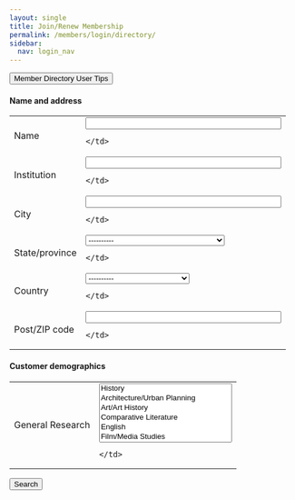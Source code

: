 ```yaml
---
layout: single
title: Join/Renew Membership
permalink: /members/login/directory/
sidebar:
  nav: login_nav
---
```




<html lang="en">
<head>
  <meta name="generator" content="HTML Tidy for Linux (vers 25 March 2009), see www.w3.org">
  <meta charset="utf-8">
  <meta http-equiv="Content-Type" content="text/html; charset=us-ascii">

  <title>MSA Membership - Directory search</title>
  <link rel="stylesheet" href="/msa/members/css/msa-style.css" type="text/css">
  <link rel="stylesheet" href="/msa/members/css/jhup-style.css" type="text/css">
  <link href="/msa/members/css/SpryMenuBarHorizontal.css" rel="stylesheet" type="text/css">
  <link href="/msa/members/img/msa-favicon.png" rel= "shortcut icon" type="image/gif" />

</head>

<body>


<!-- <h1>Modernist Studies Association</h1> -->
<main id="maincontent">


















<!--<h3>Directory</h3>-->



<button id="usertips-accordion">Member Directory User Tips</button>
<div id="usertips-panel" style='display:none'>
<ul>
<li>Enter information into a field or multiple fields for a list of relevant results.</li>
<li>Enter an asterisk (*) or percentage sign (%) in the Name field to see all active members who have agreed to appear in the directory.</li>
<li>Click “Select columns” to select/deselect the columns in your results. Press the Control key on your PC keyboard (Command key on Apple) to make multiple selections/deselections. Click “Select columns” again to remove that box from your screen.</li>
<li>Click on a column header to sort results in ascending or descending order.</li>
</ul>
</div>
<script>
(function(){
var acc = document.getElementById('usertips-accordion');
var panel = document.getElementById('usertips-panel');
acc.addEventListener('click', function() {
  this.classList.toggle('active');
  if (panel.style.display === 'block') {
    panel.style.display = 'none';
  } else {
    panel.style.display = 'block';
  }
});
})()
</script>


<form method='get' action='/msa/members/directory'>

<h4>Name and address</h4>
<table>
  
  <tr>
    <td class='top-align'>Name</td>
    <td>
      
        
<input name='name' value='' size='40'>

      
    </td>
  
  <tr>
    <td class='top-align'>Institution</td>
    <td>
      
        
<input name='company' value='' size='40'>

      
    </td>
  
  <tr>
    <td class='top-align'>City</td>
    <td>
      
        
<input name='city' value='' size='40'>

      
    </td>
  
  <tr>
    <td class='top-align'>State/province</td>
    <td>
      
        
<select name="state">
  <option value="">----------</option>
  
  <option  value="AL">ALABAMA</option>
  
  <option  value="AK">ALASKA</option>
  
  <option  value="AB">ALBERTA</option>
  
  <option  value="AA">APO AMERICAS</option>
  
  <option  value="AE">APO EUROPE</option>
  
  <option  value="AP">APO PACIFIC</option>
  
  <option  value="AZ">ARIZONA</option>
  
  <option  value="AR">ARKANSAS</option>
  
  <option  value="ACT">AUSTRALIAN CAPITAL TERRITORY</option>
  
  <option  value="BC">BRITISH COLUMBIA</option>
  
  <option  value="CA">CALIFORNIA</option>
  
  <option  value="CO">COLORADO</option>
  
  <option  value="CT">CONNECTICUT</option>
  
  <option  value="DE">DELAWARE</option>
  
  <option  value="DC">DISTRICT OF COLUMBIA</option>
  
  <option  value="CLEARED">DUPLICATE/INACTIVE</option>
  
  <option  value="FL">FLORIDA</option>
  
  <option  value="FP">FPO ADDRESS</option>
  
  <option  value="GA">GEORGIA</option>
  
  <option  value="GU">GUAM</option>
  
  <option  value="HI">HAWAII</option>
  
  <option  value="ID">IDAHO</option>
  
  <option  value="IL">ILLINOIS</option>
  
  <option  value="IN">INDIANA</option>
  
  <option  value="IA">IOWA</option>
  
  <option  value="KS">KANSAS</option>
  
  <option  value="KY">KENTUCKY</option>
  
  <option  value="LA">LOUISIANA</option>
  
  <option  value="ME">MAINE</option>
  
  <option  value="MB">MANITOBA</option>
  
  <option  value="MD">MARYLAND</option>
  
  <option  value="MA">MASSACHUSETTS</option>
  
  <option  value="MI">MICHIGAN</option>
  
  <option  value="MN">MINNESOTA</option>
  
  <option  value="MS">MISSISSIPPI</option>
  
  <option  value="MO">MISSOURI</option>
  
  <option  value="MT">MONTANA</option>
  
  <option  value="NE">NEBRASKA</option>
  
  <option  value="NV">NEVADA</option>
  
  <option  value="NB">NEW BRUNSWICK</option>
  
  <option  value="NH">NEW HAMPSHIRE</option>
  
  <option  value="NJ">NEW JERSEY</option>
  
  <option  value="NM">NEW MEXICO</option>
  
  <option  value="NSW">NEW SOUTH WALES</option>
  
  <option  value="NY">NEW YORK</option>
  
  <option  value="NL">NEWFOUNDLAND</option>
  
  <option  value="NC">NORTH CAROLINA</option>
  
  <option  value="ND">NORTH DAKOTA</option>
  
  <option  value="NOT">NORTHERN TERRITORY</option>
  
  <option  value="NT">NORTHWEST TERRITORIES</option>
  
  <option  value="NS">NOVA SCOTIA</option>
  
  <option  value="NU">NUNAVUT</option>
  
  <option  value="OH">OHIO</option>
  
  <option  value="OK">OKLAHOMA</option>
  
  <option  value="ON">ONTARIO</option>
  
  <option  value="OR">OREGON</option>
  
  <option  value="PA">PENNSYLVANIA</option>
  
  <option  value="PE">PRINCE EDWARD ISLAND</option>
  
  <option  value="PR">PUERTO RICO</option>
  
  <option  value="QC">QUEBEC</option>
  
  <option  value="QLD">QUEENSLAND</option>
  
  <option  value="RI">RHODE ISLAND</option>
  
  <option  value="SK">SASKATCHEWAN</option>
  
  <option  value="SA">SOUTH AUSTRALIA</option>
  
  <option  value="SC">SOUTH CAROLINA</option>
  
  <option  value="SD">SOUTH DAKOTA</option>
  
  <option  value="TAS">TASMANIA</option>
  
  <option  value="TN">TENNESSEE</option>
  
  <option  value="TX">TEXAS</option>
  
  <option  value="VI">US VIRGIN ISLANDS</option>
  
  <option  value="UT">UTAH</option>
  
  <option  value="VT">VERMONT</option>
  
  <option  value="VIC">VICTORIA</option>
  
  <option  value="VA">VIRGINIA</option>
  
  <option  value="WA">WASHINGTON</option>
  
  <option  value="WV">WEST VIRGINIA</option>
  
  <option  value="WAS">WESTERN AUSTRALIA</option>
  
  <option  value="WI">WISCONSIN</option>
  
  <option  value="WY">WYOMING</option>
  
  <option  value="YT">YUKON TERRITORY</option>
  
</select>

      
    </td>
  
  <tr>
    <td class='top-align'>Country</td>
    <td>
      
        
<select name="country">
  <option value="">----------</option>
  
  <option  value="AFGHANISTAN">AFGHANISTAN</option>
  
  <option  value="AUSTRALIA">AUSTRALIA</option>
  
  <option  value="AUSTRIA">AUSTRIA</option>
  
  <option  value="BAHRAIN">BAHRAIN</option>
  
  <option  value="BELGIUM">BELGIUM</option>
  
  <option  value="BRAZIL">BRAZIL</option>
  
  <option  value="CANADA">CANADA</option>
  
  <option  value="CHILE">CHILE</option>
  
  <option  value="CHINA">CHINA</option>
  
  <option  value="COLOMBIA">COLOMBIA</option>
  
  <option  value="COSTA RICA">COSTA RICA</option>
  
  <option  value="CROATIA">CROATIA</option>
  
  <option  value="CYPRUS">CYPRUS</option>
  
  <option  value="CZECH REPUBLIC">CZECH REPUBLIC</option>
  
  <option  value="DENMARK">DENMARK</option>
  
  <option  value="EGYPT">EGYPT</option>
  
  <option  value="FIJI">FIJI</option>
  
  <option  value="FINLAND">FINLAND</option>
  
  <option  value="FRANCE">FRANCE</option>
  
  <option  value="GERMANY">GERMANY</option>
  
  <option  value="GREECE">GREECE</option>
  
  <option  value="HONG KONG">HONG KONG</option>
  
  <option  value="HUNGARY">HUNGARY</option>
  
  <option  value="ICELAND">ICELAND</option>
  
  <option  value="INDIA">INDIA</option>
  
  <option  value="IRAQ">IRAQ</option>
  
  <option  value="IRELAND">IRELAND</option>
  
  <option  value="ISRAEL">ISRAEL</option>
  
  <option  value="ITALY">ITALY</option>
  
  <option  value="JAPAN">JAPAN</option>
  
  <option  value="KOREA, REP OF">KOREA, REP OF</option>
  
  <option  value="KUWAIT">KUWAIT</option>
  
  <option  value="LEBANON">LEBANON</option>
  
  <option  value="MEXICO">MEXICO</option>
  
  <option  value="NETHERLANDS">NETHERLANDS</option>
  
  <option  value="NEW ZEALAND">NEW ZEALAND</option>
  
  <option  value="NICARAGUA">NICARAGUA</option>
  
  <option  value="NORWAY">NORWAY</option>
  
  <option  value="OMAN">OMAN</option>
  
  <option  value="POLAND">POLAND</option>
  
  <option  value="PORTUGAL">PORTUGAL</option>
  
  <option  value="REUNION ISLAND">REUNION ISLAND</option>
  
  <option  value="ROMANIA">ROMANIA</option>
  
  <option  value="RUSSIAN FEDERATION">RUSSIAN FEDERATION</option>
  
  <option  value="SAUDI ARABIA">SAUDI ARABIA</option>
  
  <option  value="SINGAPORE">SINGAPORE</option>
  
  <option  value="SLOVENIA">SLOVENIA</option>
  
  <option  value="SOUTH AFRICA">SOUTH AFRICA</option>
  
  <option  value="SPAIN">SPAIN</option>
  
  <option  value="SWEDEN">SWEDEN</option>
  
  <option  value="SWITZERLAND">SWITZERLAND</option>
  
  <option  value="TAIWAN R.O.C.">TAIWAN R.O.C.</option>
  
  <option  value="TURKEY">TURKEY</option>
  
  <option  value="UNITED ARAB EMIRATES">UNITED ARAB EMIRATES</option>
  
  <option  value="UNITED KINGDOM">UNITED KINGDOM</option>
  
  <option  value="URUGUAY">URUGUAY</option>
  
  <option  value="USA">USA</option>
  
  <option  value="ZZZ UNKNOWN">ZZZ UNKNOWN</option>
  
</select>

      
    </td>
  
  <tr>
    <td class='top-align'>Post/ZIP code</td>
    <td>
      
        
<input name='zip' value='' size='40'>

      
    </td>
  
  </tr>
</table>

<h4>Customer demographics</h4>
<table>
  
  <tr>
    <td class='top-align'>General Research</td>
    <td>
      
        
<select multiple size='6' name="dem_q_2">
  
  <option  value="dem_q_2_r_59">History</option>
  
  <option  value="dem_q_2_r_74">Architecture/Urban Planning</option>
  
  <option  value="dem_q_2_r_75">Art/Art History</option>
  
  <option  value="dem_q_2_r_76">Comparative Literature</option>
  
  <option  value="dem_q_2_r_77">English</option>
  
  <option  value="dem_q_2_r_78">Film/Media Studies</option>
  
  <option  value="dem_q_2_r_80">Music</option>
  
  <option  value="dem_q_2_r_81">Theater</option>
  
  <option  value="dem_q_2_r_82">Women's, Gender or Sexuality Studies</option>
  
  <option  value="dem_q_2_r_83">German</option>
  
  <option  value="dem_q_2_r_84">French</option>
  
  <option  value="dem_q_2_r_85">Italian</option>
  
  <option  value="dem_q_2_r_86">Spanish</option>
  
  <option  value="dem_q_2_r_87">Other Languages and Literature</option>
  
</select>

      
    </td>
  
  </tr>
</table>

<button type='submit'>Search</button>
<input type='hidden' name='do-search' value='1'>



  <input name="csrf_token" value="{SSHA}9y0jILZMlFubh2wEHLKIGR9ltWfhk4wz" type="hidden">
</form>

</main>
<script type="text/javascript" src="/msa/members/js/jquery.js"> </script>
<script type="text/javascript" src="/msa/members/js/jquery.doubleScroll.js"></script>
<script type="text/javascript" src="/msa/members/js/jhup.js"> </script>



<script async src="https://www.googletagmanager.com/gtag/js?id=UA-122948754-11"></script>
<script async src="/msa/members/js/msa-analytics.js"></script>

<script type="text/javascript" defer>
(function(d, src, c) { var t=d.scripts[d.scripts.length - 1],s=d.createElement('script');s.id='la_x2s6df8d';s.async=true;s.src=src;s.onload=s.onreadystatechange=function(){var rs=this.readyState;if(rs&&(rs!='complete')&&(rs!='loaded')){return;}c(this);};t.parentElement.insertBefore(s,t.nextSibling);})(document,
'https://jhup.ladesk.com/scripts/track.js',
function(e){ LiveAgent.createButton('uyox0una', e); });
</script>

</body>
</html>
